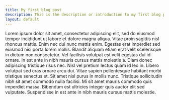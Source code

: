 ```yaml
---
title: My first blog post
description: This is the description or introduction to my first blog post.
layout: default
---
```



Lorem ipsum dolor sit amet, consectetur adipiscing elit, sed do eiusmod tempor incididunt ut labore et dolore magna aliqua. Vitae proin sagittis nisl rhoncus mattis. Enim nec dui nunc mattis enim. Egestas erat imperdiet sed euismod nisi porta lorem mollis. Blandit aliquam etiam erat velit scelerisque in dictum non consectetur. Vel facilisis volutpat est velit egestas dui id ornare. In est ante in nibh mauris cursus mattis molestie a. Diam donec adipiscing tristique risus nec. Nisl vel pretium lectus quam id leo in. Libero volutpat sed cras ornare arcu dui. Vitae sapien pellentesque habitant morbi tristique senectus et. Sit amet nisl purus in mollis nunc. Tristique sollicitudin nibh sit amet commodo nulla facilisi. Mi sit amet mauris commodo quis imperdiet massa. Bibendum est ultricies integer quis auctor elit sed vulputate. Suspendisse in est ante in nibh mauris cursus mattis molestie.
